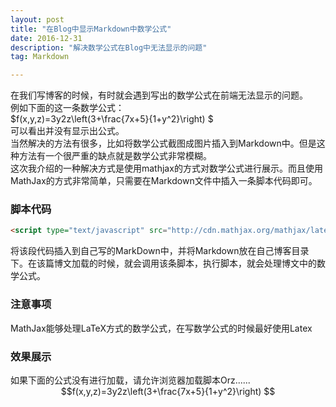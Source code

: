 ```yaml
---
layout: post
title: "在Blog中显示Markdown中数学公式"
date: 2016-12-31 
description: "解决数学公式在Blog中无法显示的问题"
tag: Markdown  

---
```



<script type="text/javascript" src="http://cdn.mathjax.org/mathjax/latest/MathJax.js?config=default"></script>  
在我们写博客的时候，有时就会遇到写出的数学公式在前端无法显示的问题。    
例如下面的这一条数学公式：   
$f(x,y,z)=3y2z\left(3+\frac{7x+5}{1+y^2}\right) $  
可以看出并没有显示出公式。  
当然解决的方法有很多，比如将数学公式截图成图片插入到Markdown中。但是这种方法有一个很严重的缺点就是数学公式非常模糊。   
这次我介绍的一种解决方式是使用mathjax的方式对数学公式进行展示。而且使用MathJax的方式非常简单，只需要在Markdown文件中插入一条脚本代码即可。  
<h3>脚本代码</h3>

```html
<script type="text/javascript" src="http://cdn.mathjax.org/mathjax/latest/MathJax.js?config=default"></script>
```


将该段代码插入到自己写的MarkDown中，并将Markdown放在自己博客目录下。在该篇博文加载的时候，就会调用该条脚本，执行脚本，就会处理博文中的数学公式。   
<h3>注意事项</h3>

MathJax能够处理LaTeX方式的数学公式，在写数学公式的时候最好使用Latex   

<h3>效果展示</h3>  
如果下面的公式没有进行加载，请允许浏览器加载脚本Orz......
<center>$$f(x,y,z)=3y2z\left(3+\frac{7x+5}{1+y^2}\right) $$</center>


